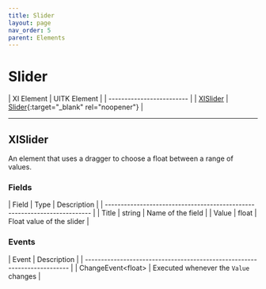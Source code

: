 ```yaml
---
title: Slider
layout: page
nav_order: 5
parent: Elements
---
```


# Slider

| XI Element | UITK Element |
| ------------------------- |
| [XISlider](#xislider) | [Slider](https://docs.unity3d.com/Manual/UIE-uxml-element-Slider.html){:target="_blank" rel="noopener"} |

---

## XISlider

An element that uses a dragger to choose a float between a range of values.

### Fields

| Field   | Type           | Description                                    |
| ------------------------------------------------------------------------- |
| Title            | string         | Name of the field                     |
| Value            | float          | Float value of the slider             |

### Events

| Event                   | Description                                     |
| ------------------------------------------------------------------------- |
| ChangeEvent\<float>     | Executed whenever the `Value` changes           |

